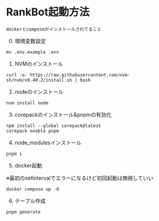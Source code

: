 # RankBot起動方法

```
dockerとcomposeがインストールされてること
```

0. 環境変数設定
```
mv .env.example .env
```

1. NVMのインストール
```
curl -o- https://raw.githubusercontent.com/nvm-sh/nvm/v0.40.2/install.sh | bash
```

2. nodeのインストール
```
nvm install node
```

3. corepackのインストール&pnpmの有効化
```
npm install --global corepack@latest
corepack enable pnpm
```

4. node_modulesインストール
```
pnpm i
```

5. docker起動

※最初のsetIntervalでエラーになるけど初回起動は無視していい

```
docker compose up -d
```
6. テーブル作成
```
pnpm generate
```